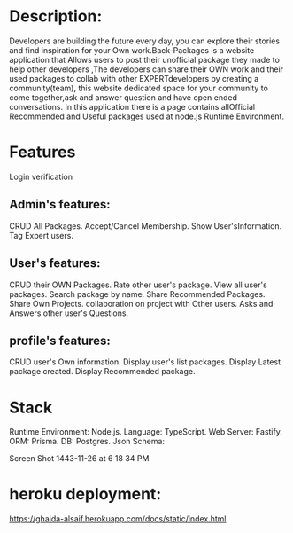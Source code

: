 # Description:

Developers are building the future every day, you can explore their stories and find inspiration for your Own work.Back-Packages is a website application that Allows users to post their unofficial package they made to help other developers ,The developers can share their OWN work and their used packages to collab with other EXPERTdevelopers by creating a community(team), this website dedicated space for your community to come together,ask and answer question and have open ended conversations. In this application there is a page contains allOfficial Recommended and Useful packages used at node.js Runtime Environment.

# Features
Login
verification

## Admin's features:

CRUD All Packages.
Accept/Cancel Membership.
Show User'sInformation.
Tag Expert users.

## User's features:

CRUD their OWN Packages.
Rate other user's package.
View all user's packages.
Search package by name.
Share Recommended Packages.
Share Own Projects.
collaboration on project with Other users.
Asks and Answers other user's Questions.

## profile's features:

CRUD user's Own information.
Display user's list packages.
Display Latest package created.
Display Recommended package.

# Stack

Runtime Environment: Node.js.
Language: TypeScript.
Web Server: Fastify.
ORM: Prisma.
DB: Postgres.
Json Schema:

Screen Shot 1443-11-26 at 6 18 34 PM


# heroku deployment:

https://ghaida-alsaif.herokuapp.com/docs/static/index.html
